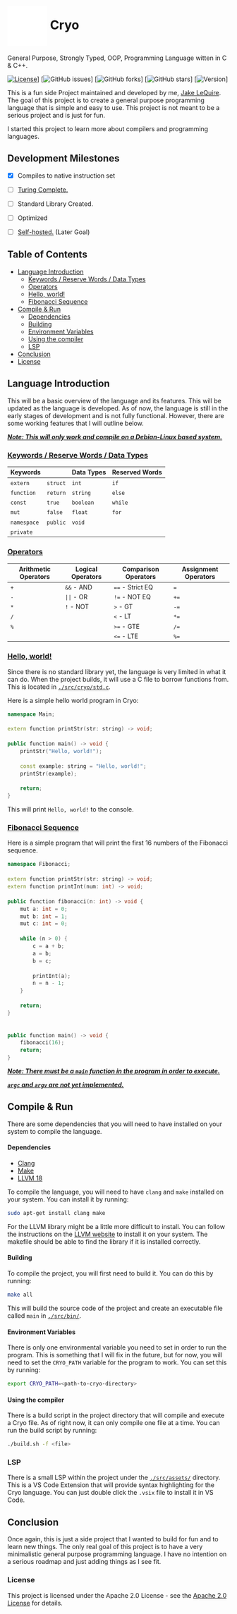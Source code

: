 # <img src="./assets/cryo-logo.svg" width="90" height="90" alt="Cryo Logo" align="center"> Cryo

General Purpose, Strongly Typed, OOP, Programming Language witten in C & C++.

[![License](https://img.shields.io/badge/License-Apache%202.0-blue.svg)](https://www.apache.org/licenses/LICENSE-2.0)]
[![GitHub issues](https://img.shields.io/github/issues/jakelequire/cryo)]
[![GitHub forks](https://img.shields.io/github/forks/jakelequire/cryo)]
[![GitHub stars](https://img.shields.io/github/stars/jakelequire/cryo)]
[![Version](https://img.shields.io/badge/Version-0.0.1-blue)]

This is a fun side Project maintained and developed by me, [Jake LeQuire](https://github.com/jakelequire). The goal of this project is to create a general purpose programming language that is simple and easy to use. This project is not meant to be a serious project and is just for fun.

I started this project to learn more about compilers and programming languages.

## Development Milestones

- [x] Compiles to native instruction set

- [ ] [Turing Complete.](https://en.wikipedia.org/wiki/Rule_110)

- [ ] Standard Library Created.

- [ ] Optimized

- [ ] [Self-hosted.](<https://en.wikipedia.org/wiki/Self-hosting_(compilers)>) (Later Goal)

## Table of Contents

- [Language Introduction](#language-introduction)
  - [Keywords / Reserve Words / Data Types](#keywords--reserve-words--data-types)
  - [Operators](#operators)
  - [Hello, world!](#hello-world)
  - [Fibonacci Sequence](#fibonacci-sequence)
- [Compile & Run](#compile--run)
  - [Dependencies](#dependencies)
  - [Building](#building)
  - [Environment Variables](#environment-variables)
  - [Using the compiler](#using-the-compiler)
  - [LSP](#lsp)
- [Conclusion](#conclusion)
- [License](#license)

## Language Introduction

This will be a basic overview of the language and its features. This will be updated as the language is developed. As of now, the language is still in the early stages of development and is not fully functional. However, there are some working features that I will outline below. 

**<u><i>Note: This will only work and compile on a Debian-Linux based system.**</u></i>

### <u>Keywords / Reserve Words / Data Types</u>

| Keywords      |          | Data Types | Reserved Words |
| --------      | -------- | ---------- | -------------- |
| `extern`      | `struct` | `int`      | `if`           |
| `function`    | `return` | `string`   | `else`         |
| `const`       | `true`   | `boolean`  | `while`        |
| `mut`         | `false`  | `float`    | `for`          |
| `namespace`   | `public` | `void`     |                |
| `private`     |          |            |                |


### <u>Operators</u>
| Arithmetic Operators | Logical Operators | Comparison Operators | Assignment Operators |
| -------------------- | ----------------- | -------------------- | -------------------- |
| `+`                  | `&&` - AND        | `==` - Strict EQ     | `=`                  |
| `-`                  | `\|\|` - OR       | `!=` - NOT EQ        | `+=`                 |
| `*`                  | `!` - NOT         | `>`  - GT            | `-=`                 |
| `/`                  |                   | `<`  - LT            | `*=`                 |
| `%`                  |                   | `>=` - GTE           | `/=`                 |
|                      |                   | `<=` - LTE           | `%=`                 |

### <u>Hello, world!</u>
Since there is no standard library yet, the language is very limited in what it can do. When the project builds, it will use a C file to borrow functions from. This is located in [`./src/cryo/std.c`](./src/cryo/std.c).

Here is a simple hello world program in Cryo:

```cpp
namespace Main;

extern function printStr(str: string) -> void;

public function main() -> void {
    printStr("Hello, world!");

    const example: string = "Hello, world!";
    printStr(example);
    
    return;
}
```

This will print `Hello, world!` to the console.

### <u>Fibonacci Sequence</u>
Here is a simple program that will print the first 16 numbers of the Fibonacci sequence.

```cpp
namespace Fibonacci;

extern function printStr(str: string) -> void;
extern function printInt(num: int) -> void;

public function fibonacci(n: int) -> void {
    mut a: int = 0;
    mut b: int = 1;
    mut c: int = 0;

    while (n > 0) {
        c = a + b;
        a = b;
        b = c;

        printInt(a);
        n = n - 1;
    }

    return;
}


public function main() -> void {
    fibonacci(16);
    return;
}
```

**<u><i>
Note: 
There must be a `main` function in the program in order to execute.
</i></u>**

**<u><i>
`argc` and `argv` are not yet implemented.
</i></u>**

## Compile & Run
There are some dependencies that you will need to have installed on your system to compile the language.

#### Dependencies
- [Clang](https://clang.llvm.org/)
- [Make](https://www.gnu.org/software/make/)
- [LLVM 18](https://llvm.org/)


To compile the language, you will need to have `clang` and `make` installed on your system. You can install it by running:
```bash
sudo apt-get install clang make
```

For the LLVM library might be a little more difficult to install. You can follow the instructions on the [LLVM website](https://llvm.org/) to install it on your system. The makefile should be able to find the library if it is installed correctly.

#### Building

To compile the project, you will first need to build it. You can do this by running:
```bash
make all
```
This will build the source code of the project and create an executable file called `main` in [`./src/bin/`](./src/bin/).

#### Environment Variables
There is only one environmental variable you need to set in order to run the program. This is something that I will fix in the future, but for now, you will need to set the `CRYO_PATH` variable for the program to work. You can set this by running:
```bash
export CRYO_PATH=<path-to-cryo-directory>
```

#### Using the compiler
There is a build script in the project directory that will compile and execute a Cryo file. As of right now, it can only compile one file at a time. You can run the build script by running:
```bash
./build.sh -f <file>
```

### LSP
There is a small LSP within the project under the [`./src/assets/`](./src/assets/) directory. This is a VS Code Extension that will provide syntax highlighting for the Cryo language. You can just double click the `.vsix` file to install it in VS Code.

## Conclusion

Once again, this is just a side project that I wanted to build for fun and to learn new things. The only real goal of this project is to have a very minimalistic general purpose programming language. I have no intention on a serious roadmap and just adding things as I see fit.

### License

This project is licensed under the Apache 2.0 License - see the [Apache 2.0 License](https://www.apache.org/licenses/LICENSE-2.0) for details.

